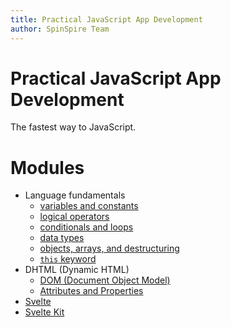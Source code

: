 ```yaml
---
title: Practical JavaScript App Development
author: SpinSpire Team
---
```


# Practical JavaScript App Development

The fastest way to JavaScript.

# Modules

- Language fundamentals
  - [variables and constants](const-let-var)
  - [logical operators](logical-operators)
  - [conditionals and loops](conditionals-and-loops)
  - [data types](data-types)
  - [objects, arrays, and destructuring](objects-arrays)
  - [`this` keyword](this)
- DHTML (Dynamic HTML)
  - [DOM (Document Object Model)](document-object-model)
  - [Attributes and Properties](dom-props-attrs)
- [Svelte](svelte)
- [Svelte Kit](svelte-kit)